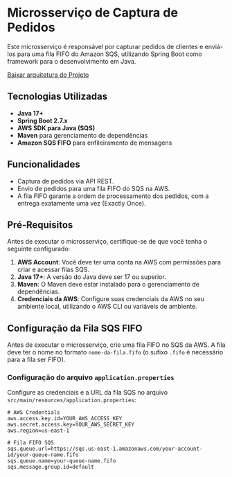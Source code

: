 # Microsserviço de Captura de Pedidos

Este microsserviço é responsável por capturar pedidos de clientes e enviá-los para uma fila FIFO do Amazon SQS, utilizando Spring Boot como framework para o desenvolvimento em Java.

[Baixar arquitetura do Projeto](https://drive.google.com/file/d/1x9fSmHhTxlP0gniZMxffmVUWQG_h49ug/view?usp=sharing)
## Tecnologias Utilizadas

- **Java 17+**
- **Spring Boot 2.7.x**
- **AWS SDK para Java (SQS)**
- **Maven** para gerenciamento de dependências
- **Amazon SQS FIFO** para enfileiramento de mensagens

## Funcionalidades

- Captura de pedidos via API REST.
- Envio de pedidos para uma fila FIFO do SQS na AWS.
- A fila FIFO garante a ordem de processamento dos pedidos, com a entrega exatamente uma vez (Exactly Once).

## Pré-Requisitos

Antes de executar o microsserviço, certifique-se de que você tenha o seguinte configurado:

1. **AWS Account**: Você deve ter uma conta na AWS com permissões para criar e acessar filas SQS.
2. **Java 17+**: A versão do Java deve ser 17 ou superior.
3. **Maven**: O Maven deve estar instalado para o gerenciamento de dependências.
4. **Credenciais da AWS**: Configure suas credenciais da AWS no seu ambiente local, utilizando o AWS CLI ou variáveis de ambiente.

## Configuração da Fila SQS FIFO

Antes de executar o microsserviço, crie uma fila FIFO no SQS da AWS. A fila deve ter o nome no formato `nome-da-fila.fifo` (o sufixo `.fifo` é necessário para a fila ser FIFO).

### Configuração do arquivo `application.properties`

Configure as credenciais e a URL da fila SQS no arquivo `src/main/resources/application.properties`:

```properties
# AWS Credentials
aws.access.key.id=YOUR_AWS_ACCESS_KEY
aws.secret.access.key=YOUR_AWS_SECRET_KEY
aws.region=us-east-1

# Fila FIFO SQS
sqs.queue.url=https://sqs.us-east-1.amazonaws.com/your-account-id/your-queue-name.fifo
sqs.queue.name=your-queue-name.fifo
sqs.message.group.id=default
